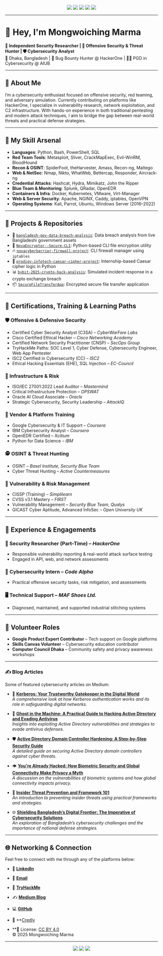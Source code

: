 <!-- Header Badge Banner -->

<p align="center">
  <img src="https://img.shields.io/badge/Independent Security Researcher-black?style=for-the-badge&logo=protonmail&logoColor=white">
  <img src="https://img.shields.io/badge/Offensive Security Enthusiast-red?style=for-the-badge&logo=HackTheBox&logoColor=white">
  <img src="https://img.shields.io/badge/TryHackMe-Elite-critical?style=for-the-badge&logo=tryhackme&logoColor=white">
  <img src="https://img.shields.io/badge/Red Team & OSINT Specialist-blue?style=for-the-badge&logo=Wireshark&logoColor=white">
  <img src="https://img.shields.io/badge/License-CC--BY--4.0-success?style=for-the-badge&logo=creativecommons&logoColor=white">
</p>

---

# 👋 Hey, I'm Mongwoiching Marma  
**🎯 Independent Security Researcher | 🧠 Offensive Security & Threat Hunter | 🛡️ Cybersecurity Analyst**  
📍 Dhaka, Bangladesh | 🔐 Bug Bounty Hunter @ HackerOne | 🧑‍🎓 PGD in Cybersecurity @ AIUB  

---

## 🧭 About Me
I’m a cybersecurity enthusiast focused on offensive security, red teaming, and adversary simulation. Currently contributing on platforms like HackerOne, I specialize in vulnerability research, network exploitation, and C2 infrastructure. With hands-on experience in both traditional pentesting and modern attack techniques, I aim to bridge the gap between real-world threats and practical defense strategies.

---
## 🔧 My Skill Arsenal

- **Languages**: Python, Bash, PowerShell, SQL  
- **Red Team Tools**: Metasploit, Sliver, CrackMapExec, Evil-WinRM, BloodHound  
- **Recon & OSINT**: SpiderFoot, theHarvester, Amass, Recon-ng, Maltego  
- **Web & NetSec**: Nmap, Nikto, WhatWeb, Bettercap, Responder, Aircrack-ng  
- **Credential Attacks**: Hashcat, Hydra, Mimikatz, John the Ripper  
- **Blue Team & Monitoring**: Splunk, QRadar, OpenEDR  
- **Containers & Infra**: Docker, Kubernetes, VMware, Virt-Manager  
- **Web & Server Security**: Apache, NGINX, Caddy, iptables, OpenVPN  
- **Operating Systems**: Kali, Parrot, Ubuntu, Windows Server (2016–2022)

---

## 🧪 Projects & Repositories

- 🔎 [`bangladesh-gov-data-breach-analysis`](https://github.com/ZeroHack01/bangladesh-gov-data-breach-analysis): Data breach analysis from live Bangladeshi government assets  
- 🔐 [`NovaEncryptor--Secure-CLI`](https://github.com/ZeroHack01/NovaEncryptor--Secure-CLI): Python-based CLI file encryption utility  
- 🔥 [`novacyberbarrier-firewall-project`](https://github.com/ZeroHack01/novacyberbarrier-firewall-project): CLI firewall manager using `iptables`  
- 🧠 [`prodigy-infotech-caesar-cipher-project`](https://github.com/ZeroHack01/prodigy-infotech-caesar-cipher-project): Internship-based Caesar cipher logic in Python  
- 📊 [`bybit-2025-crypto-hack-analysis`](https://github.com/ZeroHack01/bybit-2025-crypto-hack-analysis): Simulated incident response in a crypto exchange breach  
- 📦 [`SecureFileTransferApp`](https://github.com/ZeroHack01/SecureFileTransferApp): Encrypted secure file transfer application

---

## 📜 Certifications, Training & Learning Paths

### 🛡️ Offensive & Defensive Security
- Certified Cyber Security Analyst (C3SA) – *CyberWarFare Labs*  
- Cisco Certified Ethical Hacker – *Cisco Networking Academy*  
- Certified Network Security Practitioner (CNSP) – *SecOps Group*  
- TryHackMe Paths: SOC Level 1, Cyber Defense, Cybersecurity Engineer, Web App Pentester  
- ISC2 Certified in Cybersecurity (CC) – *ISC2*  
- Ethical Hacking Essentials (EHE), SQL Injection – *EC-Council*

### 🧰 Infrastructure & Risk
- ISO/IEC 27001:2022 Lead Auditor – *Mastermind*  
- Critical Infrastructure Protection – *OPSWAT*  
- Oracle AI Cloud Associate – *Oracle*  
- Strategic Cybersecurity, Security Leadership – *AttackIQ*

### 🧠 Vendor & Platform Training
- Google Cybersecurity & IT Support – *Coursera*  
- IBM Cybersecurity Analyst – *Coursera*  
- OpenEDR Certified – *Xcitium*  
- Python for Data Science – *IBM*

### 🕵️ OSINT & Threat Hunting
- OSINT – *Basel Institute, Security Blue Team*  
- Cyber Threat Hunting – *Active Countermeasures*

### 🔐 Vulnerability & Risk Management
- CISSP (Training) – *Simplilearn*  
- CVSS v3.1 Mastery – *FIRST*  
- Vulnerability Management – *Security Blue Team*, *Qualys*  
- GICAST Cyber Aptitude, Advanced InfoSec – *Open University UK*

---

## 💼 Experience & Engagements

### 🔐 Security Researcher (Part-Time) – *HackerOne*  
- Responsible vulnerability reporting & real-world attack surface testing  
- Engaged in API, web, and network assessments

### 🧠 Cybersecurity Intern – *Code Alpha*  
- Practical offensive security tasks, risk mitigation, and assessments

### 🖥️ Technical Support – *MAF Shoes Ltd.*  
- Diagnosed, maintained, and supported industrial stitching systems

---

## 🤝 Volunteer Roles

- **Google Product Expert Contributor** – Tech support on Google platforms 
- **Skills Canvas Volunteer** – Cybersecurity education contributor  
- **Computer Council Dhaka** – Community safety and privacy awareness workshops

---

### ✍️ Blog Articles

Some of featured cybersecurity articles on Medium:

- 🔐 **[Kerberos: Your Trustworthy Gatekeeper in the Digital World](https://medium.com/@NextGencyber/kerberos-your-trustworthy-gatekeeper-in-the-digital-world-79df0146cf69)**  
  *A comprehensive look at how Kerberos authentication works and its role in safeguarding digital networks.*

- 👻 **[Ghost in the Machine: A Practical Guide to Hacking Active Directory and Evading Antivirus](https://medium.com/@NextGencyber/ghost-in-the-machine-a-practical-guide-to-hacking-active-directory-and-evading-antivirus-14fdac460498)**  
  *Insights into exploiting Active Directory vulnerabilities and strategies to evade antivirus defenses.*

- 🛡️ **[Active Directory Domain Controller Hardening: A Step-by-Step Security Guide](https://medium.com/@NextGencyber/active-directory-domain-controller-hardening-a-step-by-step-security-guide-dd017878193e)**  
  *A detailed guide on securing Active Directory domain controllers against cyber threats.*

- 👁️ **[You're Already Hacked: How Biometric Security and Global Connectivity Make Privacy a Myth](https://medium.com/@NextGencyber/youre-already-hacked-how-biometric-security-and-global-connectivity-make-privacy-a-myth-e83318dd34c5)**  
  *A discussion on the vulnerabilities of biometric systems and how global connectivity impacts privacy.*

- 🧩 **[Insider Threat Prevention and Framework 101](https://medium.com/@NextGencyber/insider-threat-prevention-and-framework-101-cacf46d9247b)**  
  *An introduction to preventing insider threats using practical frameworks and strategies.*

- 🌐 **[Shielding Bangladesh’s Digital Frontier: The Imperative of Cybersecurity Solutions](https://medium.com/@NextGencyber/shielding-bangladeshs-digital-frontier-the-imperative-of-cybersecurity-solutions-89733b810742)**  
  *An exploration of Bangladesh’s cybersecurity challenges and the importance of national defense strategies.*


---

## 🌐 Networking & Connection 

Feel free to connect with me through any of the platforms below:

- 💼 **[LinkedIn](https://bd.linkedin.com/in/mongwoi)**
- 📧 **[Email](mailto:mongwoiching2080@gmail.com)**
- 🧠 **[TryHackMe](https://tryhackme.com/p/Mongwoiching)**
- ✍️ **[Medium Blog](https://medium.com/@NextGencyber)**
- 💻 **[GitHub](https://github.com/ZeroHack01)**
- 🏅 **[Credly](https://www.credly.com/users/mongwoiching-marma)


- **📝 License: [CC BY 4.0](https://creativecommons.org/licenses/by/4.0/)  
© 2025 Mongwoiching Marma 

---


<p align="center">
  <img src="https://img.shields.io/badge/Red Team Ready-darkred?style=for-the-badge&logo=HackTheBox&logoColor=white">
  <img src="https://img.shields.io/badge/Ethical Hacker On Mission-blue?style=for-the-badge&logo=OWASP&logoColor=white">
  <img src="https://img.shields.io/badge/Secure the Web-00cc99?style=for-the-badge&logo=Mozilla-Firefox&logoColor=white">
</p>
